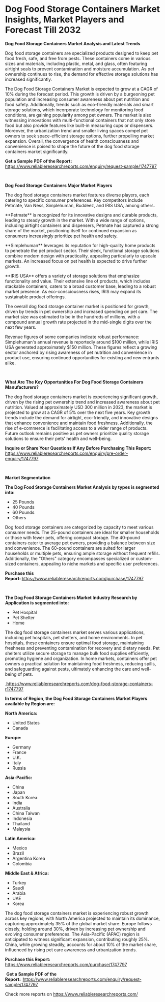 <p><h1>Dog Food Storage Containers Market Insights, Market Players and Forecast Till 2032</h1></p><p><strong>Dog Food Storage Containers Market Analysis and Latest Trends</strong></p>
<p><p>Dog food storage containers are specialized products designed to keep pet food fresh, safe, and free from pests. These containers come in various sizes and materials, including plastic, metal, and glass, often featuring airtight seals to prevent contamination and moisture accumulation. As pet ownership continues to rise, the demand for effective storage solutions has increased significantly.</p><p>The Dog Food Storage Containers Market is expected to grow at a CAGR of 10% during the forecast period. This growth is driven by a burgeoning pet population and increasing consumer awareness about pet nutrition and food safety. Additionally, trends such as eco-friendly materials and smart storage solutions, which incorporate technology for monitoring food conditions, are gaining popularity among pet owners. The market is also witnessing innovations with multi-functional containers that not only store food but also provide features like built-in measuring cups or dispensers. Moreover, the urbanization trend and smaller living spaces compel pet owners to seek space-efficient storage options, further propelling market expansion. Overall, the convergence of health consciousness and convenience is poised to shape the future of the dog food storage containers market significantly.</p></p>
<p><strong>Get a Sample PDF of the Report:&nbsp;</strong> <a href="https://www.reliableresearchreports.com/enquiry/request-sample/1747797?utm_campaign=2185&utm_medium=2&utm_source=Github&utm_content=ia&utm_term=07022025&utm_id=dog-food-storage-containers">https://www.reliableresearchreports.com/enquiry/request-sample/1747797</a></p>
<p>&nbsp;</p>
<p><strong>Dog Food Storage Containers Major Market Players</strong></p>
<p><p>The dog food storage containers market features diverse players, each catering to specific consumer preferences. Key competitors include Petmate, Van Ness, Simplehuman, Buddeez, and IRIS USA, among others. </p><p>**Petmate** is recognized for its innovative designs and durable products, leading to steady growth in the market. With a wide range of options, including airtight containers and dispensers, Petmate has captured a strong share of the market, positioning itself for continued expansion as consumers increasingly prioritize pet health and safety.</p><p>**Simplehuman** leverages its reputation for high-quality home products to penetrate the pet product sector. Their sleek, functional storage solutions combine modern design with practicality, appealing particularly to upscale markets. An increased focus on pet health is expected to drive further growth.</p><p>**IRIS USA** offers a variety of storage solutions that emphasize functionality and value. Their extensive line of products, which includes stackable containers, caters to a broad customer base, leading to a robust market presence. As eco-consciousness rises, IRIS may expand its sustainable product offerings.</p><p>The overall dog food storage container market is positioned for growth, driven by trends in pet ownership and increased spending on pet care. The market size was estimated to be in the hundreds of millions, with a compound annual growth rate projected in the mid-single digits over the next few years.</p><p>Revenue figures of some companies indicate robust performance: Simplehuman's annual revenue is reportedly around $100 million, while IRIS USA generated approximately $150 million. These figures reflect a growing sector anchored by rising awareness of pet nutrition and convenience in product use, ensuring continued opportunities for existing and new entrants alike.</p></p>
<p>&nbsp;</p>
<p><strong>What Are The Key Opportunities For Dog Food Storage Containers Manufacturers?</strong></p>
<p><p>The dog food storage containers market is experiencing significant growth, driven by the rising pet ownership trend and increased awareness about pet nutrition. Valued at approximately USD 300 million in 2023, the market is projected to grow at a CAGR of 5% over the next five years. Key growth trends include the demand for airtight, eco-friendly, and innovative designs that enhance convenience and maintain food freshness. Additionally, the rise of e-commerce is facilitating access to a wider range of products. Future outlook remains positive as pet owners prioritize quality storage solutions to ensure their pets' health and well-being.</p></p>
<p><strong>Inquire or Share Your Questions If Any Before Purchasing This Report:</strong> <a href="https://www.reliableresearchreports.com/enquiry/pre-order-enquiry/1747797?utm_campaign=2185&utm_medium=2&utm_source=Github&utm_content=ia&utm_term=07022025&utm_id=dog-food-storage-containers">https://www.reliableresearchreports.com/enquiry/pre-order-enquiry/1747797</a></p>
<p>&nbsp;</p>
<p><strong>Market Segmentation</strong></p>
<p><strong>The Dog Food Storage Containers Market Analysis by types is segmented into:</strong></p>
<p><ul><li>25 Pounds</li><li>40 Pounds</li><li>60 Pounds</li><li>Others</li></ul></p>
<p><p>Dog food storage containers are categorized by capacity to meet various consumer needs. The 25-pound containers are ideal for smaller households or those with fewer pets, offering compact storage. The 40-pound containers cater to average pet owners, providing a balance between size and convenience. The 60-pound containers are suited for larger households or multiple pets, ensuring ample storage without frequent refills. Additionally, the "Others" category encompasses specialized or custom-sized containers, appealing to niche markets and specific user preferences.</p></p>
<p><strong>Purchase this Report:&nbsp;</strong><a href="https://www.reliableresearchreports.com/purchase/1747797?utm_campaign=2185&utm_medium=2&utm_source=Github&utm_content=ia&utm_term=07022025&utm_id=dog-food-storage-containers">https://www.reliableresearchreports.com/purchase/1747797</a></p>
<p>&nbsp;</p>
<p><strong>The Dog Food Storage Containers Market Industry Research by Application is segmented into:</strong></p>
<p><ul><li>Pet Hospital</li><li>Pet Shelter</li><li>Home</li></ul></p>
<p><p>The dog food storage containers market serves various applications, including pet hospitals, pet shelters, and home environments. In pet hospitals, these containers ensure optimal food storage, maintaining freshness and preventing contamination for recovery and dietary needs. Pet shelters utilize secure storage to manage bulk food supplies efficiently, promoting hygiene and organization. In home markets, containers offer pet owners a practical solution for maintaining food freshness, reducing spills, and safeguarding against pests, ultimately enhancing the care and well-being of pets.</p></p>
<p><a href="https://www.reliableresearchreports.com/dog-food-storage-containers-r1747797?utm_campaign=2185&utm_medium=2&utm_source=Github&utm_content=ia&utm_term=07022025&utm_id=dog-food-storage-containers">&nbsp;https://www.reliableresearchreports.com/dog-food-storage-containers-r1747797</a></p>
<p><strong>In terms of Region, the Dog Food Storage Containers Market Players available by Region are:</strong></p>
<p>
    <p> <strong> North America: </strong>
        <ul>
            <li>United States</li>
            <li>Canada</li>
        </ul>
        </p> 
    <p> <strong> Europe: </strong>
        <ul>
            <li>Germany</li>
            <li>France</li>
            <li>U.K.</li>
            <li>Italy</li>
            <li>Russia</li>
        </ul>
        </p> 
    <p> <strong> Asia-Pacific: </strong>
        <ul>
            <li>China</li>
            <li>Japan</li>
            <li>South Korea</li>
            <li>India</li>
            <li>Australia</li>
            <li>China Taiwan</li>
            <li>Indonesia</li>
            <li>Thailand</li>
            <li>Malaysia</li>
        </ul>
        </p> 
    <p> <strong> Latin America: </strong>
        <ul>
            <li>Mexico</li>
            <li>Brazil</li>
            <li>Argentina Korea</li>
            <li>Colombia</li>
        </ul>
        </p> 
    <p> <strong> Middle East & Africa: </strong>
        <ul>
            <li>Turkey</li>
            <li>Saudi</li>
            <li>Arabia</li>
            <li>UAE</li>
            <li>Korea</li>
        </ul>
    </p>
    </p>
<p><p>The dog food storage containers market is experiencing robust growth across key regions, with North America projected to maintain its dominance, capturing approximately 35% of the global market share. Europe follows closely, holding around 30%, driven by increasing pet ownership and evolving consumer preferences. The Asia-Pacific (APAC) region is anticipated to witness significant expansion, contributing roughly 25%. China, while growing steadily, accounts for about 10% of the market share, influenced by rising pet care awareness and urbanization trends.</p></p>
<p><strong>Purchase this Report: </strong><a href="https://www.reliableresearchreports.com/purchase/1747797?utm_campaign=2185&utm_medium=2&utm_source=Github&utm_content=ia&utm_term=07022025&utm_id=dog-food-storage-containers">https://www.reliableresearchreports.com/purchase/1747797</a></p>
<p>&nbsp;<strong>Get a Sample PDF of the Report:&nbsp;&nbsp;</strong><a href="https://www.reliableresearchreports.com/enquiry/request-sample/1747797?utm_campaign=2185&utm_medium=2&utm_source=Github&utm_content=ia&utm_term=07022025&utm_id=dog-food-storage-containers">https://www.reliableresearchreports.com/enquiry/request-sample/1747797</a></p>
<p><strong></strong></p>
<p>Check more reports on <a href="https://www.reliableresearchreports.com/?utm_campaign=2185&utm_medium=2&utm_source=Github&utm_content=ia&utm_term=07022025&utm_id=dog-food-storage-containers">https://www.reliableresearchreports.com/</a></p>